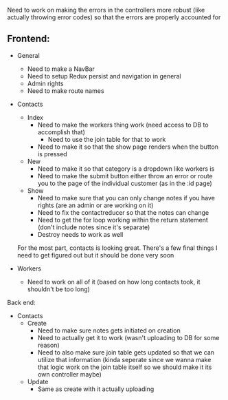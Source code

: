 Need to work on making the errors in the controllers more robust (like actually throwing error codes) so that the errors are properly accounted for

## Frontend:

- General
    - Need to make a NavBar
    - Need to setup Redux persist and navigation in general
    - Admin rights
    - Need to make route names

- Contacts
    - Index
        - Need to make the workers thing work (need access to DB to accomplish that)
            - Need to use the join table for that to work
        - Need to make it so that the show page renders when the button is pressed 
    - New
        - Need to make it so that category is a dropdown like workers is
        - Need to make the submit button either throw an error or route you to the page of the individual customer (as in the :id page)
    - Show 
        - Need to make sure that you can only change notes if you have rights (are an admin or are working on it)
        - Need to fix the contactreducer so that the notes can change
        - Need to get the for loop working within the return statement (don't include notes since it's separate)
        - Destroy needs to work as well

    For the most part, contacts is looking great. There's a few final things I need to get figured out but it should be done very soon

- Workers
    - Need to work on all of it (based on how long contacts took, it shouldn't be too long)

Back end:

- Contacts
    - Create
        - Need to make sure notes gets initiated on creation
        - Need to actually get it to work (wasn't uploading to DB for some reason)
        - Need to also make sure join table gets updated so that we can utilize that information (kinda seperate since we 
        wanna make that logic work on the join table itself so we should make it its own controller maybe)
    - Update
        - Same as create with it actually uploading